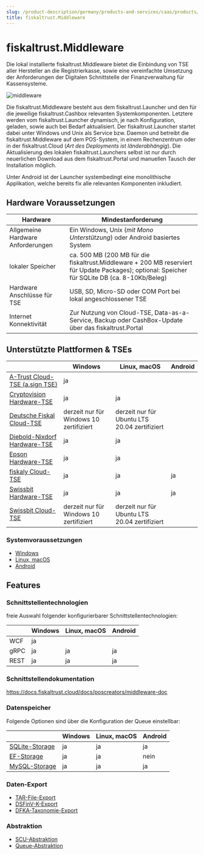 ```yaml
---
slug: /product-description/germany/products-and-services/caas/products/middleware
title: fiskaltrust.Middleware
---
```


# fiskaltrust.Middleware

Die lokal installierte fiskaltrust.Middleware bietet die Einbindung von TSE aller Hersteller an die Registrierkasse, sowie eine vereinfachte Umsetzung der Anforderungen der Digitalen Schnittstelle der Finanzverwaltung für Kassensysteme.

![middleware](../media/middleware.png)

Die fiskaltrust.Middleware besteht aus dem fiskaltrust.Launcher und den für die jeweilige fiskaltrust.Cashbox relevanten Systemkomponenten. Letztere werden vom fiskaltrust.Launcher dynamisch, je nach Konfiguration, geladen, sowie auch bei Bedarf aktualisiert. Der fiskaltrust.Launcher startet dabei unter Windows und Unix als Service bzw. Daemon und betreibt die fiskaltrust.Middleware auf dem POS-System, in einem Rechenzentrum oder in der fiskaltrust.Cloud (_Art des Deployments ist länderabhängig_). Die Aktualisierung des lokalen fiskaltrust.Launchers selbst ist nur durch neuerlichen Download aus dem fiskaltrust.Portal und manuellen Tausch der Installation möglich.

Unter Android ist der Launcher systembedingt eine monolithische Applikation, welche bereits fix alle relevanten Komponenten inkludiert.

## Hardware Voraussetzungen

| Hardware                          | Mindestanforderung                                           |
| --------------------------------- | ------------------------------------------------------------ |
| Allgemeine Hardware Anforderungen | Ein Windows, Unix (_mit Mono Unterstützung_) oder Android basiertes System |
| lokaler Speicher                  | ca. 500 MB (200 MB für die fiskaltrust.Middleware + 200 MB reserviert für Update Packages); optional: Speicher für SQLite DB (ca. 8-10Kb/Beleg) |
| Hardware Anschlüsse für TSE       | USB, SD, Micro-SD oder COM Port bei lokal angeschlossener TSE |
| Internet Konnektivität            | Zur Nutzung von Cloud-TSE, Data-as-a-Service, Backup oder CashBox-Update über das fiskaltrust.Portal |

## Unterstützte Plattformen & TSEs

|                                                                                    | Windows                                 | Linux, macOS                                  | Android |
| ---------------------------------------------------------------------------------- | --------------------------------------- | --------------------------------------------- | ------- |
| [A-Trust Cloud-TSE (a.sign TSE)](../features/basics/tse/cloud/a-trust.md)          | ja                                      |                                               |         |
| [Cryptovision Hardware-TSE](../features/basics/tse/hardware/cryptovision.md)       | ja                                      | ja                                            |         |
| [Deutsche Fiskal Cloud-TSE](../features/basics/tse/cloud/deutsche-fiskal.md)       | derzeit nur für Windows 10 zertifiziert | derzeit nur für Ubuntu LTS 20.04 zertifiziert |         |
| [Diebold-Nixdorf Hardware-TSE](../features/basics/tse/hardware/diebold-nixdorf.md) | ja                                      | ja                                            |         |
| [Epson Hardware-TSE](../features/basics/tse/hardware/epson.md)                     | ja                                      | ja                                            |         |
| [fiskaly Cloud-TSE](../features/basics/tse/cloud/fiskaly.md)                       | ja                                      | ja                                            | ja      |
| [Swissbit Hardware-TSE](../features/basics/tse/hardware/swissbit.md)               | ja                                      | ja                                            | ja      |
| [Swissbit Cloud-TSE](../features/basics/tse/cloud/swissbit-cloud.md)               | derzeit nur für Windows 10 zertifiziert | derzeit nur für Ubuntu LTS 20.04 zertifiziert |         |

### Systemvoraussetzungen

- [Windows](../features/supported-platforms/windows.md)
- [Linux, macOS](../features/supported-platforms/linux.md)
- [Android](../features/supported-platforms/android.md)

## Features

### Schnittstellentechnologien

freie Auswahl folgender konfigurierbarer Schnittstellentechnologien:

|      | Windows | Linux, macOS | Android |
| ---- | ------- | ------------ | ------- |
| WCF  | ja      |              |         |
| gRPC | ja      | ja           | ja      |
| REST | ja      | ja           | ja      |

### Schnittstellendokumentation

https://docs.fiskaltrust.cloud/docs/poscreators/middleware-doc

### Datenspeicher

Folgende Optionen sind über die Konfiguration der Queue einstellbar:

|                                                                    | Windows | Linux, macOS | Android |
| ------------------------------------------------------------------ | ------- | ------------ | ------- |
| [SQLite-Storage](../features/supported-databases/sqlite.md)        | ja      | ja           | ja      |
| [EF-Storage](../features/supported-databases/entity-framework.md)  | ja      | ja           | nein    |
| [MySQL-Storage](../features/supported-databases/mysql.md)          | ja      | ja           | ja      |

### Daten-Export

-  [TAR-File-Export](../features/upload-and-export/tar-unload-and-export.md) 
-  [DSFinV-K-Export](../features/upload-and-export/dsfinvk-export.md) 
-  [DFKA-Taxonomie-Export](../features/upload-and-export/dfka-taxonomie-export.md) 

### Abstraktion

- [SCU-Abstraktion](../features/basics/scu-abstraction.md)  
- [Queue-Abstraktion](../features/basics/queue-abstraction.md) 
